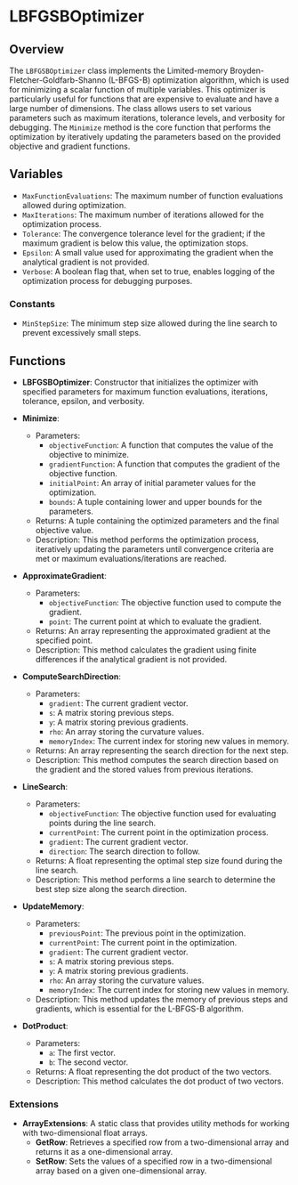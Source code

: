 # LBFGSBOptimizer

## Overview
The `LBFGSBOptimizer` class implements the Limited-memory Broyden-Fletcher-Goldfarb-Shanno (L-BFGS-B) optimization algorithm, which is used for minimizing a scalar function of multiple variables. This optimizer is particularly useful for functions that are expensive to evaluate and have a large number of dimensions. The class allows users to set various parameters such as maximum iterations, tolerance levels, and verbosity for debugging. The `Minimize` method is the core function that performs the optimization by iteratively updating the parameters based on the provided objective and gradient functions.

## Variables
- `MaxFunctionEvaluations`: The maximum number of function evaluations allowed during optimization.
- `MaxIterations`: The maximum number of iterations allowed for the optimization process.
- `Tolerance`: The convergence tolerance level for the gradient; if the maximum gradient is below this value, the optimization stops.
- `Epsilon`: A small value used for approximating the gradient when the analytical gradient is not provided.
- `Verbose`: A boolean flag that, when set to true, enables logging of the optimization process for debugging purposes.

### Constants
- `MinStepSize`: The minimum step size allowed during the line search to prevent excessively small steps.

## Functions
- **LBFGSBOptimizer**: Constructor that initializes the optimizer with specified parameters for maximum function evaluations, iterations, tolerance, epsilon, and verbosity.

- **Minimize**: 
  - Parameters:
    - `objectiveFunction`: A function that computes the value of the objective to minimize.
    - `gradientFunction`: A function that computes the gradient of the objective function.
    - `initialPoint`: An array of initial parameter values for the optimization.
    - `bounds`: A tuple containing lower and upper bounds for the parameters.
  - Returns: A tuple containing the optimized parameters and the final objective value.
  - Description: This method performs the optimization process, iteratively updating the parameters until convergence criteria are met or maximum evaluations/iterations are reached.

- **ApproximateGradient**: 
  - Parameters:
    - `objectiveFunction`: The objective function used to compute the gradient.
    - `point`: The current point at which to evaluate the gradient.
  - Returns: An array representing the approximated gradient at the specified point.
  - Description: This method calculates the gradient using finite differences if the analytical gradient is not provided.

- **ComputeSearchDirection**: 
  - Parameters:
    - `gradient`: The current gradient vector.
    - `s`: A matrix storing previous steps.
    - `y`: A matrix storing previous gradients.
    - `rho`: An array storing the curvature values.
    - `memoryIndex`: The current index for storing new values in memory.
  - Returns: An array representing the search direction for the next step.
  - Description: This method computes the search direction based on the gradient and the stored values from previous iterations.

- **LineSearch**: 
  - Parameters:
    - `objectiveFunction`: The objective function used for evaluating points during the line search.
    - `currentPoint`: The current point in the optimization process.
    - `gradient`: The current gradient vector.
    - `direction`: The search direction to follow.
  - Returns: A float representing the optimal step size found during the line search.
  - Description: This method performs a line search to determine the best step size along the search direction.

- **UpdateMemory**: 
  - Parameters:
    - `previousPoint`: The previous point in the optimization.
    - `currentPoint`: The current point in the optimization.
    - `gradient`: The current gradient vector.
    - `s`: A matrix storing previous steps.
    - `y`: A matrix storing previous gradients.
    - `rho`: An array storing the curvature values.
    - `memoryIndex`: The current index for storing new values in memory.
  - Description: This method updates the memory of previous steps and gradients, which is essential for the L-BFGS-B algorithm.

- **DotProduct**: 
  - Parameters:
    - `a`: The first vector.
    - `b`: The second vector.
  - Returns: A float representing the dot product of the two vectors.
  - Description: This method calculates the dot product of two vectors.

### Extensions
- **ArrayExtensions**: A static class that provides utility methods for working with two-dimensional float arrays.
  - **GetRow**: Retrieves a specified row from a two-dimensional array and returns it as a one-dimensional array.
  - **SetRow**: Sets the values of a specified row in a two-dimensional array based on a given one-dimensional array.